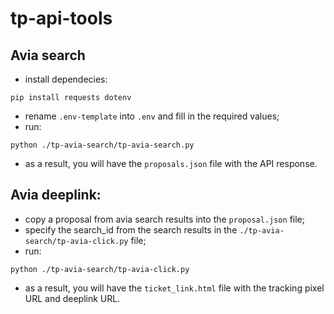 # tp-api-tools

## Avia search
* install dependecies:
```
pip install requests dotenv
```
* rename `.env-template` into `.env` and fill in the required values;
* run:
```
python ./tp-avia-search/tp-avia-search.py
```
* as a result, you will have the `proposals.json` file with the API response.

## Avia deeplink:
* copy a proposal from avia search results into the `proposal.json` file;
* specify the search_id from the search results in the `./tp-avia-search/tp-avia-click.py` file;
* run:
```
python ./tp-avia-search/tp-avia-click.py
```
* as a result, you will have the `ticket_link.html` file with the tracking pixel URL and deeplink URL.